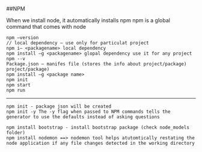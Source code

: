 ##NPM

When we install node, it automatically installs npm
npm is a global command that comes with node

```code
npm –version
// local dependency – use only for particulat project
npm i– <packagename> local dependency
npm install –g <packagename> glopal dependency use it for any project
npm --v
Package.json – manifes file (stores the info about project/package) project/package)
npm install –g <package name>
npm init
npm start
npm run
```

---

```code
npm init - package json will be created
npm init -y The -y flag when passed to NPM commands tells the generator to use the defaults instead of asking questions

npm install bootstrap - install bootstrap package (check node_models folder)
npm install nodemon ==> nodemon tool helps atutomtically restating the node application if any file changes detected in the working directory
```
